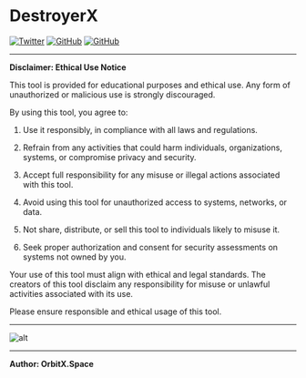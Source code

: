# DestroyerX
<a href='https://twitter.com/OrbitX_Space?t=jEPMn_Dx5wny0qKDew298Q&s=08' target="_blank"><img alt='Twitter' src='https://img.shields.io/badge/OrbitX.Space-100000?style=flat&logo=Twitter&logoColor=white&labelColor=08a4f6&color=2f3136'/></a>
<a href='' target="_blank"><img alt='GitHub' src='https://img.shields.io/badge/GitHub-Passing-100000?style=flat&logo=GitHub&logoColor=white&labelColor=2b3838&color=2aae48'/></a>
<a href='' target="_blank"><img alt='GitHub' src='https://img.shields.io/badge/License-GNU-100000?style=flat&logo=GitHub&logoColor=white&labelColor=2b3838&color=c7ba00'/></a>

***

<Description>

**Disclaimer: Ethical Use Notice**

This tool is provided for educational purposes and ethical use. Any form of unauthorized or malicious use is strongly discouraged.

By using this tool, you agree to:

1. Use it responsibly, in compliance with all laws and regulations.

2. Refrain from any activities that could harm individuals, organizations, systems, or compromise privacy and security.

3. Accept full responsibility for any misuse or illegal actions associated with this tool.

4. Avoid using this tool for unauthorized access to systems, networks, or data.

5. Not share, distribute, or sell this tool to individuals likely to misuse it.

6. Seek proper authorization and consent for security assessments on systems not owned by you.

Your use of this tool must align with ethical and legal standards. The creators of this tool disclaim any responsibility for misuse or unlawful activities associated with its use.

Please ensure responsible and ethical usage of this tool.
***
![alt](image1.png)
***

**Author: OrbitX.Space**
